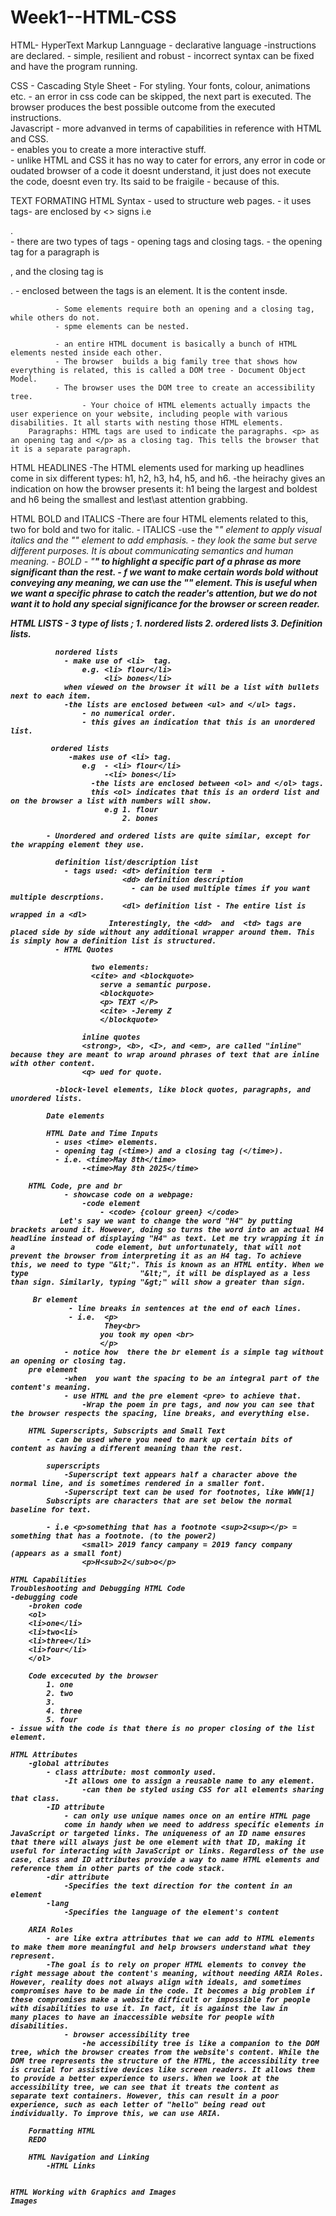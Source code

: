 # Week1--HTML-CSS
HTML- HyperText Markup Lannguage
    - declarative language -instructions are declared. 
    - simple, resilient and robust - incorrect syntax can be fixed and have the program running. 

CSS - Cascading Style Sheet
    - For styling. Your fonts, colour, animations etc. 
    - an error in css code can be skipped, the next part is executed. The browser produces the best possible outcome from the executed instructions.   
Javascript - more advanved in terms of capabilities in reference with  HTML and CSS.  
           - enables you to create a more interactive stuff.  
           - unlike HTML and CSS it has no way to cater for errors, any error in code or oudated browser of a code it doesnt understand, it just does not execute the code, doesnt even try. Its said to be fraigile                 - because of this.  

  TEXT FORMATING
  HTML Syntax - used to structure web pages. 
              - it uses tags- are enclosed by  <> signs i.e <p> .  
              - there are two types of tags - opening tags and closing tags. 
              - the opening tag for a paragraph is <p>, and the closing tag is </p>. 
              - enclosed between the tags is an element. It is the content insde. 

              - Some elements require both an opening and a closing tag, while others do not. 
              - spme elements can be nested.  

              - an entire HTML document is basically a bunch of HTML elements nested inside each other. 
              - The browser  builds a big family tree that shows how everything is related, this is called a DOM tree - Document Object Model. 
              - The browser uses the DOM tree to create an accessibility tree. 
                    - Your choice of HTML elements actually impacts the user experience on your website, including people with various disabilities. It all starts with nesting those HTML elements.
        Paragraphs: HTML tags are used to indicate the paragraphs. <p> as an opening tag and </p> as a closing tag. This tells the browser that it is a separate paragraph. 

  HTML HEADLINES
  -The HTML elements used for marking up headlines come in six different types: h1, h2, h3, h4, h5, and h6.
      -the heirachy gives an indication on how the browser presents it: h1 being the largest and boldest and h6 being the smallest and lest\ast attention grabbing.
      
HTML BOLD and ITALICS
      -There are four HTML elements related to this, two for bold and two for italic.
         - ITALICS
          -use the "<i>" element to apply visual italics and the "<em>" element to add emphasis. 
              - they look the same but serve different purposes. It is about communicating semantics and human meaning. 
        - BOLD
            - "<strong>" to highlight a specific part of a phrase as more significant than the rest. 
            - f we want to make certain words bold without conveying any meaning, we can use the "<b>" element. This is useful when we want a specific phrase to catch the reader's attention, but we do not want it                 to hold any special significance for the browser or screen reader. 

  HTML LISTS
     - 3 type of lists ; 1. nordered lists
                         2. ordered lists
                         3. Definition lists.
                         
              nordered lists
                - make use of <li>  tag. 
                    e.g. <li> flour</li>
                         <li> bones</li>
                when viewed on the browser it will be a list with bullets next to each item. 
                -the lists are enclosed between <ul> and </ul> tags. 
                    - no numerical order. 
                    - this gives an indication that this is an unordered list. 
                    
             ordered lists
                 -makes use of <li> tag. 
                    e.g  - <li> flour</li>
                         -<li> bones</li>
                      -the lists are enclosed between <ol> and </ol> tags. 
                      this <ol> indicates that this is an orderd list and on the browser a list with numbers will show. 
                         e.g 1. flour
                             2. bones
                             
            - Unordered and ordered lists are quite similar, except for the wrapping element they use.

              definition list/description list
                - tags used: <dt> definition term  - 
                             <dd> definition description
                               - can be used multiple times if you want multiple descrptions.  
                             <dl> definition list - The entire list is wrapped in a <dl>
                          Interestingly, the <dd>  and  <td> tags are placed side by side without any additional wrapper around them. This is simply how a definition list is structured. 
              - HTML Quotes
              
                      two elements:  
                      <cite> and <blockquote>  
                        serve a semantic purpose.   
                        <blockquote> 
                        <p> TEXT </P>
                        <cite> -Jeremy Z
                        </blockquote>

                    inline quotes
                    <strong>, <b>, <I>, and <em>, are called "inline" because they are meant to wrap around phrases of text that are inline with other content. 
                    <q> ued for quote. 

              -block-level elements, like block quotes, paragraphs, and unordered lists.

            Date elements 

            HTML Date and Time Inputs
              - uses <time> elements. 
              - opening tag (<time>) and a closing tag (</time>). 
              - i.e. <time>May 8th</time> 
                    -<time>May 8th 2025</time> 

        HTML Code, pre and br
                - showcase code on a webpage:
                    -code element
                        - <code> {colour green} </code>
               Let's say we want to change the word "H4" by putting brackets around it. However, doing so turns the word into an actual H4 headline instead of displaying "H4" as text. Let me try wrapping it in a                  code element, but unfortunately, that will not prevent the browser from interpreting it as an H4 tag. To achieve this, we need to type "&lt;". This is known as an HTML entity. When we type                         "&lt;", it will be displayed as a less than sign. Similarly, typing "&gt;" will show a greater than sign.

         Br element
                 - line breaks in sentences at the end of each lines. 
                 - i.e.  <p>
                         They<br>
                        you took my open <br>
                        </p>
                - notice how  there the br element is a simple tag without an opening or closing tag.
        pre element
                -when  you want the spacing to be an integral part of the content's meaning. 
                - use HTML and the pre element <pre> to achieve that. 
                    -Wrap the poem in pre tags, and now you can see that the browser respects the spacing, line breaks, and everything else. 
     
        HTML Superscripts, Subscripts and Small Text
            - can be used where you need to mark up certain bits of content as having a different meaning than the rest.

            superscripts
                -Superscript text appears half a character above the normal line, and is sometimes rendered in a smaller font. 
                -Superscript text can be used for footnotes, like WWW[1]
            Subscripts are characters that are set below the normal baseline for text. 
            
            - i.e <p>something that has a footnote <sup>2<sup></p> = something that has a footnote. (to the power2) 
                    <small> 2019 fancy campany = 2019 fancy company (appears as a small font)
                    <p>H<sub>2</sub>o</p>

    HTML Capabilities
    Troubleshooting and Debugging HTML Code
    -debugging code
        -broken code
        <ol>
        <li>one</li>
        <li>two<li>
        <li>three</li>
        <li>four</li>
        </ol>

        Code excecuted by the browser
            1. one
            2. two
            3. 
            4. three
            5. four
    - issue with the code is that there is no proper closing of the list element. 

    HTML Attributes
        -global attributes
            - class attribute: most commonly used. 
                -It allows one to assign a reusable name to any element. 
                    -can then be styled using CSS for all elements sharing that class. 
            -ID attribute
                - can only use unique names once on an entire HTML page
                come in handy when we need to address specific elements in JavaScript or targeted links. The uniqueness of an ID name ensures that there will always just be one element with that ID, making it                      useful for interacting with JavaScript or links. Regardless of the use case, class and ID attributes provide a way to name HTML elements and reference them in other parts of the code stack.
            -dir attribute 
                -Specifies the text direction for the content in an element
            -lang	
                -Specifies the language of the element's content

        ARIA Roles
            - are like extra attributes that we can add to HTML elements to make them more meaningful and help browsers understand what they represent. 
            -The goal is to rely on proper HTML elements to convey the right message about the content's meaning, without needing ARIA Roles. However, reality does not always align with ideals, and sometimes                     compromises have to be made in the code. It becomes a big problem if these compromises make a website difficult or impossible for people with disabilities to use it. In fact, it is against the law in               many places to have an inaccessible website for people with disabilities. 
                - browser accessibility tree
                    -he accessibility tree is like a companion to the DOM tree, which the browser creates from the website's content. While the DOM tree represents the structure of the HTML, the accessibility tree                  is crucial for assistive devices like screen readers. It allows them to provide a better experience to users. When we look at the accessibility tree, we can see that it treats the content as                        separate text containers. However, this can result in a poor experience, such as each letter of "hello" being read out individually. To improve this, we can use ARIA.
       
        Formatting HTML
        REDO

        HTML Navigation and Linking
            -HTML Links
                
        
    HTML Working with Graphics and Images
    Images


              
              
  
